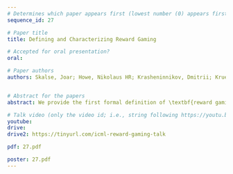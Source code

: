 ```yaml
---
# Determines which paper appears first (lowest number (0) appears first)
sequence_id: 27

# Paper title
title: Defining and Characterizing Reward Gaming

# Accepted for oral presentation?
oral: 

# Paper authors
authors: Skalse, Joar; Howe, Nikolaus HR; Krasheninnikov, Dmitrii; Krueger, David*


# Abstract for the papers
abstract: We provide the first formal definition of \textbf{reward gaming}, a phenomenon where optimizing an imperfect \emph{proxy reward function}, $\mathcal{\tilde{R}}$, leads to poor performance according to a true reward function, $\mathcal{R}$. We say that a proxy is \emph{ungameable} if increasing the expected proxy return can never decrease the expected true return. Intuitively, it should be possible to create an ungameable proxy by overlooking fine-grained distinctions between roughly equivalent outcomes, but we show this is usually not the case. A key insight is that the linearity of reward (as a function of state-action visit counts) makes ungameability a very strong condition. In particular, for the set of all stochastic policies, two reward functions can only be ungameable if one of them is constant. We thus turn our attention to deterministic policies and finite sets of stochastic policies, where non-trivial ungameable pairs always exist, and establish necessary and sufficient conditions for the existence of simplifications, an important special case of ungameability. Our results reveal a tension between using reward functions to specify narrow tasks and aligning AI systems with human values.

# Talk video (only the video id; i.e., string following https://youtu.be/)
youtube: 
drive:
drive2: https://tinyurl.com/icml-reward-gaming-talk

pdf: 27.pdf

poster: 27.pdf  
---
```


